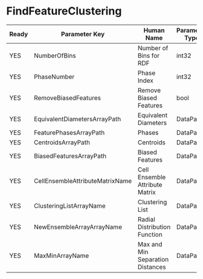# FindFeatureClustering #

| Ready | Parameter Key | Human Name | Parameter Type | Parameter Class |
|-------|---------------|------------|-----------------|----------------|
| YES | NumberOfBins | Number of Bins for RDF | int32 | Int32Parameter |
| YES | PhaseNumber | Phase Index | int32 | Int32Parameter |
| YES | RemoveBiasedFeatures | Remove Biased Features | bool | BoolParameter |
| YES | EquivalentDiametersArrayPath | Equivalent Diameters | DataPath | ArraySelectionParameter |
| YES | FeaturePhasesArrayPath | Phases | DataPath | ArraySelectionParameter |
| YES | CentroidsArrayPath | Centroids | DataPath | ArraySelectionParameter |
| YES | BiasedFeaturesArrayPath | Biased Features | DataPath | ArraySelectionParameter |
| YES | CellEnsembleAttributeMatrixName | Cell Ensemble Attribute Matrix | DataPath | DataGroupSelectionParameter |
| YES | ClusteringListArrayName | Clustering List | DataPath | ArrayCreationParameter |
| YES | NewEnsembleArrayArrayName | Radial Distribution Function | DataPath | ArrayCreationParameter |
| YES | MaxMinArrayName | Max and Min Separation Distances | DataPath | ArrayCreationParameter |

